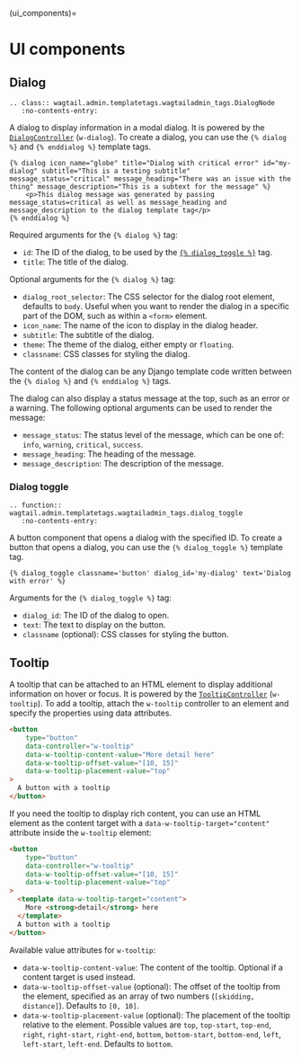 (ui_components)=

# UI components

## Dialog

```{eval-rst}
.. class:: wagtail.admin.templatetags.wagtailadmin_tags.DialogNode
   :no-contents-entry:
```

A dialog to display information in a modal dialog. It is powered by the [`DialogController`](controller:DialogController) (`w-dialog`). To create a dialog, you can use the `{% dialog %}` and `{% enddialog %}` template tags.

```html+django
{% dialog icon_name="globe" title="Dialog with critical error" id="my-dialog" subtitle="This is a testing subtitle" message_status="critical" message_heading="There was an issue with the thing" message_description="This is a subtext for the message" %}
    <p>This dialog message was generated by passing message_status=critical as well as message_heading and message_description to the dialog template tag</p>
{% enddialog %}
```

Required arguments for the `{% dialog %}` tag:

- `id`: The ID of the dialog, to be used by the [`{% dialog_toggle %}`](dialog_toggle) tag.
- `title`: The title of the dialog.

Optional arguments for the `{% dialog %}` tag:

- `dialog_root_selector`: The CSS selector for the dialog root element, defaults to `body`. Useful when you want to render the dialog in a specific part of the DOM, such as within a `<form>` element.
- `icon_name`: The name of the icon to display in the dialog header.
- `subtitle`: The subtitle of the dialog.
- `theme`: The theme of the dialog, either empty or `floating`.
- `classname`: CSS classes for styling the dialog.

The content of the dialog can be any Django template code written between the `{% dialog %}` and `{% enddialog %}` tags.

The dialog can also display a status message at the top, such as an error or a warning. The following optional arguments can be used to render the message:

- `message_status`: The status level of the message, which can be one of: `info`, `warning`, `critical`, `success`.
- `message_heading`: The heading of the message.
- `message_description`: The description of the message.

### Dialog toggle

```{eval-rst}
.. function:: wagtail.admin.templatetags.wagtailadmin_tags.dialog_toggle
   :no-contents-entry:
```

A button component that opens a dialog with the specified ID. To create a button that opens a dialog, you can use the `{% dialog_toggle %}` template tag.

```html+django
{% dialog_toggle classname='button' dialog_id='my-dialog' text='Dialog with error' %}
```

Arguments for the `{% dialog_toggle %}` tag:

- `dialog_id`: The ID of the dialog to open.
- `text`: The text to display on the button.
- `classname` (optional): CSS classes for styling the button.

## Tooltip

A tooltip that can be attached to an HTML element to display additional information on hover or focus. It is powered by the [`TooltipController`](controller:TooltipController) (`w-tooltip`). To add a tooltip, attach the `w-tooltip` controller to an element and specify the properties using data attributes.

```html
<button
    type="button"
    data-controller="w-tooltip"
    data-w-tooltip-content-value="More detail here"
    data-w-tooltip-offset-value="[10, 15]"
    data-w-tooltip-placement-value="top"
>
  A button with a tooltip
</button>
```

If you need the tooltip to display rich content, you can use an HTML element as the content target with a `data-w-tooltip-target="content"` attribute inside the `w-tooltip` element:

```html
<button
    type="button"
    data-controller="w-tooltip"
    data-w-tooltip-offset-value="[10, 15]"
    data-w-tooltip-placement-value="top"
>
  <template data-w-tooltip-target="content">
    More <strong>detail</strong> here
  </template>
  A button with a tooltip
</button>
```

Available value attributes for `w-tooltip`:

- `data-w-tooltip-content-value`: The content of the tooltip. Optional if a content target is used instead.
- `data-w-tooltip-offset-value` (optional): The offset of the tooltip from the element, specified as an array of two numbers (`[skidding, distance]`). Defaults to `[0, 10]`.
- `data-w-tooltip-placement-value` (optional): The placement of the tooltip relative to the element. Possible values are `top`, `top-start`, `top-end`, `right`, `right-start`, `right-end`, `bottom`, `bottom-start`, `bottom-end`, `left`, `left-start`, `left-end`. Defaults to `bottom`.
